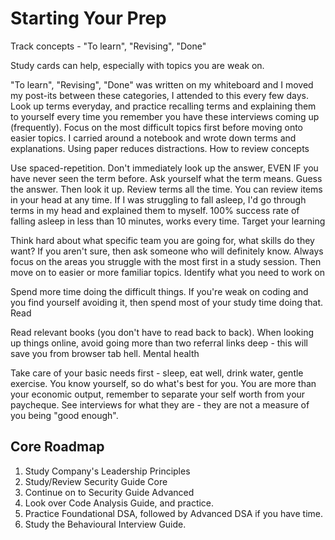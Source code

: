 # Starting Your Prep

Track concepts - "To learn", "Revising", "Done"

Study cards can help, especially with topics you are weak on.

"To learn", "Revising", "Done" was written on my whiteboard and I moved my post-its between these categories, I attended to this every few days.
Look up terms everyday, and practice recalling terms and explaining them to yourself every time you remember you have these interviews coming up (frequently).
Focus on the most difficult topics first before moving onto easier topics.
I carried around a notebook and wrote down terms and explanations.
Using paper reduces distractions.
How to review concepts

Use spaced-repetition.
Don't immediately look up the answer, EVEN IF you have never seen the term before. Ask yourself what the term means. Guess the answer. Then look it up.
Review terms all the time. You can review items in your head at any time. If I was struggling to fall asleep, I'd go through terms in my head and explained them to myself. 100% success rate of falling asleep in less than 10 minutes, works every time.
Target your learning

Think hard about what specific team you are going for, what skills do they want? If you aren't sure, then ask someone who will definitely know.
Always focus on the areas you struggle with the most first in a study session. Then move on to easier or more familiar topics.
Identify what you need to work on

Spend more time doing the difficult things.
If you're weak on coding and you find yourself avoiding it, then spend most of your study time doing that.
Read

Read relevant books (you don't have to read back to back).
When looking up things online, avoid going more than two referral links deep - this will save you from browser tab hell.
Mental health

Take care of your basic needs first - sleep, eat well, drink water, gentle exercise. You know yourself, so do what's best for you.
You are more than your economic output, remember to separate your self worth from your paycheque.
See interviews for what they are - they are not a measure of you being "good enough".


## Core Roadmap

1. Study Company's Leadership Principles
2. Study/Review Security Guide Core
3. Continue on to Security Guide Advanced
4. Look over Code Analysis Guide, and practice.
4. Practice Foundational DSA, followed by Advanced DSA if you have time.
5. Study the Behavioural Interview Guide.
